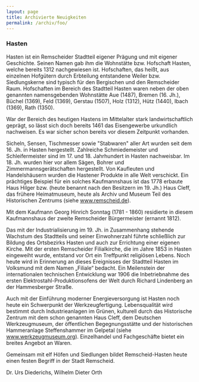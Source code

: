 ```yaml
---
layout: page
title: Archivierte Neuigkeiten
permalink: /archiv/foo/
---
```

### Hasten

Hasten ist ein Remscheider Stadtteil eigener Prägung und mit eigener Geschichte. Seinen Namen gab ihm die Wohnstätte bzw. Hofschaft Hasten, welche bereits 1312 nachgewiesen ist. Hofschaften, das heißt, aus einzelnen Hofgütern durch Erbteilung entstandene Weiler bzw. Siedlungskerne sind typisch für den Bergischen und den Remscheider Raum. Hofschaften im Bereich des Stadtteil Hasten waren neben der oben genannten namensgebenden Wohnstätte Aue (1487), Bremen (16. Jh.), Büchel (1369), Feld (1369), Gerstau (1507), Holz (1312), Hütz (1440), Ibach (1369), Rath (1350).

War der Bereich des heutigen Hastens im Mittelalter stark landwirtschaftlich geprägt, so lässt sich doch bereits 1461 das Eisengewerbe urkundlich nachweisen. Es war sicher schon bereits vor diesem Zeitpunkt vorhanden.

Sicheln, Sensen, Tischmesser sowie "Stabwaren" aller Art wurden seit dem 16. Jh. in Hasten hergestellt. Zahlreiche Schmiedemeister und Schleifermeister sind im 17. und 18. Jahrhundert in Hasten nachweisbar. Im 18. Jh. wurden hier vor allem Sägen, Bohrer und Zimmermannsgerätschaften hergestellt. Von Kaufleuten und Handelshäusern wurden die Hastener Produkte in alle Welt verschickt. Ein prächtiges Beispiel für ein solches Kaufmannshaus ist das 1778 erbaute Haus Hilger bzw. (heute benannt nach den Besitzern im 19. Jh.) Haus Cleff, das frühere Heimatmuseum, heute als Archiv und Museum Teil des Historischen Zentrums (siehe <a href="http://www.remscheid.de" target="_blank">www.remscheid.de</a>).

Mit dem Kaufmann Georg Hinrich Sonntag (1781 - 1860) residierte in diesem Kaufmannshaus der zweite Remscheider Bürgermeister (ernannt 1812).

Das mit der Industrialisierung im 19. Jh. in Zusammenhang stehende Wachstum des Stadtteils und seiner Einwohnerzahl führte schließlich zur Bildung des Ortsbezirks Hasten und auch zur Errichtung einer eigenen Kirche. Mit der ersten Remscheider Filialkirche, die im Jahre 1853 in Hasten eingeweiht wurde, entstand vor Ort ein Treffpunkt religi&ouml;sen Lebens. Noch heute wird in Erinnerung an dieses Ereignisses der Stadtteil Hasten im Volksmund mit dem Namen &bdquo;Filiale&ldquo; bedacht. Ein Meilenstein der internationalen technischen Entwicklung war 1906 die Inbetriebnahme des ersten Elektrostahl-Produktionsofens der Welt durch Richard Lindenberg an der Hammesberger Straße.

Auch mit der Einführung moderner Energieversorgung ist Hasten noch heute ein Schwerpunkt der Werkzeugfertigung. Lebensqualität wird bestimmt durch Industrieanlagen im Grünen, kulturell durch das Historische Zentrum mit dem schon genannten Haus Cleff, dem Deutschen Werkzeugmuseum, der &ouml;ffentlichen Begegnungsstätte und der historischen Hammeranlage Steffenshammer im Gelpetal (siehe <a href="http://www.werkzeugmuseum.org" target="_blank">www.werkzeugmuseum.org</a>). Einzelhandel und Fachgeschäfte bietet ein breites Angebot an Waren.

Gemeinsam mit elf Höfen und Siedlungen bildet Remscheid-Hasten heute einen festen Begriff in der Stadt Remscheid.


Dr. Urs Diederichs, Wilhelm Dieter Orth
